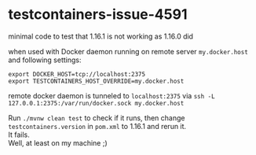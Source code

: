 # testcontainers-issue-4591
minimal code to test that 1.16.1 is not working as 1.16.0 did


when used with Docker daemon running on remote server `my.docker.host` and following settings:
```
export DOCKER_HOST=tcp://localhost:2375    
export TESTCONTAINERS_HOST_OVERRIDE=my.docker.host  
```

remote docker daemon is tunneled to `localhost:2375` via `ssh -L 127.0.0.1:2375:/var/run/docker.sock my.docker.host`  

Run `./mvnw clean test` to check if it runs, then change `testcontainers.version` in `pom.xml` to 1.16.1 and rerun it.  
It fails.  
Well, at least on my machine ;) 
